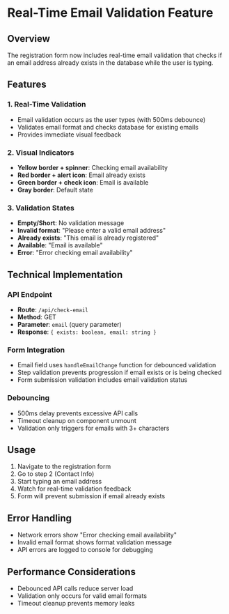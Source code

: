 # Real-Time Email Validation Feature

## Overview
The registration form now includes real-time email validation that checks if an email address already exists in the database while the user is typing.

## Features

### 1. Real-Time Validation
- Email validation occurs as the user types (with 500ms debounce)
- Validates email format and checks database for existing emails
- Provides immediate visual feedback

### 2. Visual Indicators
- **Yellow border + spinner**: Checking email availability
- **Red border + alert icon**: Email already exists
- **Green border + check icon**: Email is available
- **Gray border**: Default state

### 3. Validation States
- **Empty/Short**: No validation message
- **Invalid format**: "Please enter a valid email address"
- **Already exists**: "This email is already registered"
- **Available**: "Email is available"
- **Error**: "Error checking email availability"

## Technical Implementation

### API Endpoint
- **Route**: `/api/check-email`
- **Method**: GET
- **Parameter**: `email` (query parameter)
- **Response**: `{ exists: boolean, email: string }`

### Form Integration
- Email field uses `handleEmailChange` function for debounced validation
- Step validation prevents progression if email exists or is being checked
- Form submission validation includes email validation status

### Debouncing
- 500ms delay prevents excessive API calls
- Timeout cleanup on component unmount
- Validation only triggers for emails with 3+ characters

## Usage

1. Navigate to the registration form
2. Go to step 2 (Contact Info)
3. Start typing an email address
4. Watch for real-time validation feedback
5. Form will prevent submission if email already exists

## Error Handling
- Network errors show "Error checking email availability"
- Invalid email format shows format validation message
- API errors are logged to console for debugging

## Performance Considerations
- Debounced API calls reduce server load
- Validation only occurs for valid email formats
- Timeout cleanup prevents memory leaks 